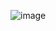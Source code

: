 

![image](https://github.com/wrandowR/golang-actors/assets/59348183/23d42587-1e2c-4a9f-9d04-f3c147bd91fc)
